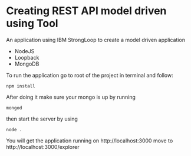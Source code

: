 
# Creating REST API model driven using Tool

An application using IBM StrongLoop to create a model driven application

 - NodeJS
 - Loopback
 - MongoDB
 
To run the application go to root of the project in terminal and follow:

    npm install
After doing it make sure your mongo is up by running
 
    mongod
then start the server by using

    node .

You will get the application running on http://localhost:3000 move to http://localhost:3000/explorer